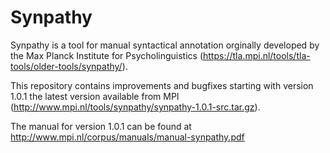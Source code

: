 # Synpathy

Synpathy is a tool for manual syntactical annotation orginally
developed by the Max Planck Institute for Psycholinguistics
(https://tla.mpi.nl/tools/tla-tools/older-tools/synpathy/).

This repository contains improvements and bugfixes starting with
version 1.0.1 the latest version available from MPI
(http://www.mpi.nl/tools/synpathy/synpathy-1.0.1-src.tar.gz).

The manual for version 1.0.1 can be found at
http://www.mpi.nl/corpus/manuals/manual-synpathy.pdf
